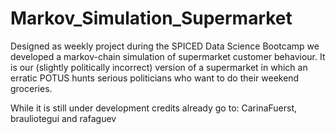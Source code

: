 # Markov_Simulation_Supermarket

Designed as weekly project during the SPICED Data Science Bootcamp we developed a markov-chain simulation of supermarket customer behaviour. It is our (slightly politically incorrect) version of a supermarket in which an erratic POTUS hunts serious politicians who want to do their weekend groceries. 

While it is still under development credits already go to: CarinaFuerst, brauliotegui and rafaguev
